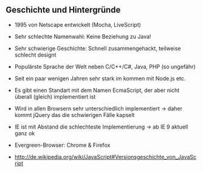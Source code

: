 
## Geschichte und Hintergründe


- 1995 von Netscape entwickelt (Mocha, LiveScript)

- Sehr schlechte Namenwahl: Keine Beziehung zu Java!

- Sehr schwierige Geschichte: Schnell zusammengehackt, teilweise schlecht designt

- Populärste Sprache der Welt neben C/C++/C#, Java, PHP (so ungefähr)

- Seit ein paar wenigen Jahren sehr stark im kommen mit Node.js etc.

- Es gibt einen Standart mit dem Namen EcmaScript, der aber nicht überall (gleich) implementiert ist

- Wird in allen Browsern sehr unterschiedlich implementiert -> daher kommt jQuery das die schwierigen Fälle kapselt

- IE ist mit Abstand die schlechteste Implementierung -> ab IE 9 aktuell ganz ok

- Evergreen-Browser: Chrome & Firefox

- http://de.wikipedia.org/wiki/JavaScript#Versionsgeschichte_von_JavaScript







